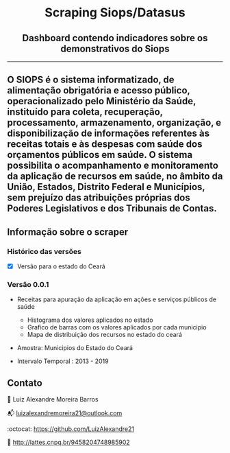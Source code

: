 <h1 align=center> Scraping Siops/Datasus</h1>
<h2 align=center> Dashboard contendo indicadores sobre os demonstrativos do Siops  </h2>

--- 
O SIOPS é o sistema informatizado, de alimentação obrigatória e acesso público, operacionalizado pelo Ministério da Saúde, instituído para coleta, recuperação, processamento, armazenamento, organização, e disponibilização de informações referentes às receitas totais e às despesas com saúde dos orçamentos públicos em saúde. O sistema possibilita o acompanhamento e monitoramento da aplicação de recursos em saúde, no âmbito da  União, Estados, Distrito Federal e Municípios, sem prejuízo das atribuições próprias dos Poderes Legislativos e dos Tribunais de Contas.
---

## Informação sobre o scraper 

### Histórico das versões 

- [x] Versão para o estado do Ceará 

### Versão 0.0.1 
- Receitas para apuração da aplicação em ações e serviços públicos de saúde
    - Histograma dos valores aplicados no estado 
    - Grafico de barras com os valores aplicados por cada municipio 
    - Mapa de distribuição dos recursos no estado do ceará 

- Amostra:  Municipios do Estado do Ceará 
- Intervalo Temporal : 2013 - 2019 


## Contato 

:bust_in_silhouette: Luiz Alexandre Moreira Barros 

:mailbox_with_mail:	 luizalexandremoreira21@outlook.com

:octocat: https://github.com/LuizAlexandre21

:notebook_with_decorative_cover: http://lattes.cnpq.br/9458204748985902